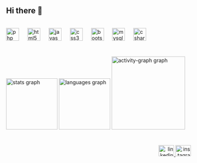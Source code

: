 ## Hi there 👋

<br clear="both">

<div align="left">
  <img src="https://cdn.simpleicons.org/php/777BB4" height="35" alt="php logo"  />
  <img width="15" />
  <img src="https://cdn.simpleicons.org/html5/E34F26" height="35" alt="html5 logo"  />
  <img width="15" />
  <img src="https://cdn.simpleicons.org/javascript/F7DF1E" height="35" alt="javascript logo"  />
  <img width="15" />
  <img src="https://cdn.simpleicons.org/css3/1572B6" height="35" alt="css3 logo"  />
  <img width="15" />
  <img src="https://cdn.simpleicons.org/bootstrap/7952B3" height="35" alt="bootstrap logo"  />
  <img width="15" />
  <img src="https://cdn.jsdelivr.net/gh/devicons/devicon/icons/mysql/mysql-original.svg" height="35" alt="mysql logo"  />
  <img width="15" />
  <img src="https://cdn.jsdelivr.net/gh/devicons/devicon/icons/csharp/csharp-original.svg" height="35" alt="csharp logo"  />
</div>

###

<br clear="both">

<div align="left">
  <img src="https://github-readme-stats.vercel.app/api?username=DianaBarros14&hide_title=true&hide_rank=false&show_icons=true&include_all_commits=true&count_private=true&disable_animations=false&theme=dark&locale=pt-br&hide_border=true&order=1" height="140" alt="stats graph"  />
  <img src="https://github-readme-stats.vercel.app/api/top-langs?username=DianaBarros14&locale=pt-br&hide_title=true&layout=compact&card_width=320&langs_count=5&theme=dark&hide_border=true&order=2" height="140" alt="languages graph"  />
  <img src="https://github-readme-activity-graph.vercel.app/graph?username=DianaBarros14&radius=16&theme=redical&area=false&order=5&hide_border=true&hide_title=true" height="200" alt="activity-graph graph"  />
</div>

###

<br clear="both">

<div align="right">
  <a href="http://www.linkedin.com/in/diana-barros-651369222" target="_blank">
    <img src="https://raw.githubusercontent.com/maurodesouza/profile-readme-generator/master/src/assets/icons/social/linkedin/default.svg" width="42" height="30" alt="linkedin logo"  />
  </a>
  <a href="https://www.instagram.com/diiianna.b/" target="_blank">
    <img src="https://raw.githubusercontent.com/maurodesouza/profile-readme-generator/master/src/assets/icons/social/instagram/default.svg" width="42" height="30" alt="instagram logo"  />
  </a>
</div>

###
